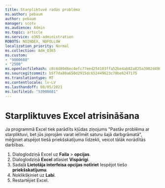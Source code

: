 ```yaml
---
title: Starpliktuvē radās problēma
ms.author: pebaum
author: pebaum
manager: scotv
ms.audience: Admin
ms.topic: article
ms.service: o365-administration
ROBOTS: NOINDEX, NOFOLLOW
localization_priority: Normal
ms.collection: Adm_O365
ms.custom:
- "9000688"
- "2580"
ms.openlocfilehash: c8c6d80d6ec4efc77eed254103ffa52be4ab82a825a3902d490f7059708e76e8
ms.sourcegitcommit: b5f7da89a650d2915dc652449623c78be6247175
ms.translationtype: MT
ms.contentlocale: lv-LV
ms.lasthandoff: 08/05/2021
ms.locfileid: "53908681"
---
```

# <a name="resolving-excel-clipboard-error"></a>Starpliktuves Excel atrisināšana

Ja programmā Excel tiek parādīts kļūdas ziņojums "Pastāv problēma ar starpliktuvi, bet jūs joprojām varat ielīmēt saturu šajā darbgrāmatā", mēģiniet atspējot tiešā priekšskatījuma līdzekli, veicot tālāk norādītās darbības.

1. Dialoglodziņā Excel uz **Faila**  >  **opcijas**.
3. Dialoglodziņā **Excel** atlasiet **Vispārīgi**.
4. Sadaļā **Lietotāja interfeisa opcijas notīriet** Iespējot tiešo **priekšskatījumu**.
5. Noklikšķiniet uz **Labi**.
6. Restartējiet Excel.
